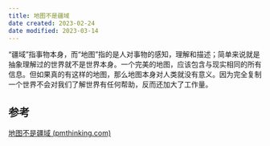 ```yaml
---
title: 地图不是疆域
date created: 2023-02-24
date modified: 2023-03-14
---
```


“疆域”指事物本身，而“地图”指的是人对事物的感知，理解和描述；简单来说就是抽象理解过的世界就不是世界本身。一个完美的地图，应该包含与现实相同的所有信息。但如果真的有这样的地图，那么地图本身对人类就没有意义。因为完全复制一个世界不会对我们了解世界有任何帮助，反而还加大了工作量。

## 参考

[地图不是疆域 (pmthinking.com)](https://pmthinking.com/b9e9baa725524607a0bca3aaa1947bda)
